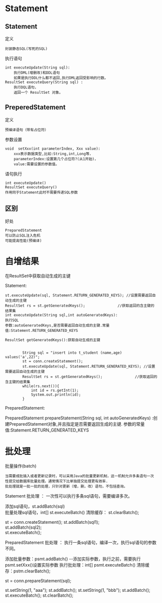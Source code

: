 

# Statement

## Statement	

定义

    封装静态SQL(写死的SQL)

执行语句

    int executeUpdate(String sql):
		执行DML(增删改)和DDL语句
		如果是执行DDL什么都不返回,执行DML返回受影响的行数。
    ResultSet executeQuery(String sql) :
		执行DQL语句，
		返回一个 ResultSet 对象。 


## PreperedStatement

定义

    预编译语句（带有占位符）

参数设置

	void  setXxx(int parameterIndex, Xxx value):  
		xxx表示数据类型,比如:String,int,Long等，
		parameterIndex:设置第几个占位符?(从1开始)，
		value:需要设置的参数值。

语句执行

	int executeUpdate()
	ResultSet executeQuery() 
	作用同于Statement此时不需要传递SQL参数
				

## 区别

好处

	PreparedStatement 
	可以防止SQL注入危机
	可能提高性能(预编译)



# 自增结果

在ResultSet中获取自动生成的主键


Statement:

	st.executeUpdate(sql, Statement.RETURN_GENERATED_KEYS);	//设置需要返回自动生成的主键
	ResultSet rs = st.getGeneratedKeys();		        //获取返回的含主键的结果集
	int executeUpdate(String sql,int autoGeneratedKeys):
	执行SQL
	参数:autoGeneratedKeys,是否需要返回自动生成的主键.常量值:Statement.RETURN_GENERATED_KEYS
	
	ResultSet getGeneratedKeys():获取自动生成的主键
	

			String sql = "insert into t_student (name,age) values('a',22)";
			st = conn.createStatement();
			st.executeUpdate(sql, Statement.RETURN_GENERATED_KEYS);	//设置需要返回自动生成的主键
			ResultSet rs = st.getGeneratedKeys();		        //获取返回的含主键的结果集
			while(rs.next()){
				int id = rs.getInt(1);
				System.out.println(id);
			}


PreparedStatement:

PreparedStatement prepareStatement(String sql, int autoGeneratedKeys)  :创建PreparedStatement对象,并且指定是否需要返回生成的主键. 参数的常量值:Statement.RETURN_GENERATED_KEYS





# 批处理

批量操作(batch)

    当需要成批插入或者更新记录时，可以采用Java的批量更新机制，这一机制允许多条语句一次性提交给数据库批量处理。通常情况下比单独提交处理更有效率.
	批处理就是一批一批的处理，只针对更新（增，删，改）语句，不包括查询。
	


Statement 批处理 ： 一次性可以执行多条sql语句，需要编译多次。


添加sql语句，st.addBatch(sql)  
批量处理sql语句，int[] st.executeBatch()
清除缓存： st.clearBatch();

st = conn.createStatement();
st.addBatch(sql1);  
st.addBatch(sql2);  
st.executeBatch();



PreparedStatement 批处理 ： 执行一条sql语句，编译一次，执行sql语句的参数不同。

添加批量参数：psmt.addBatch()    --添加实际参数，执行之前，需要执行psmt.setXxx()设置实际参数
执行批处理：int[] psmt.executeBatch()
清除缓存：pstm.clearBatch();

st = conn.prepareStatement(sql);

st.setString(1, "aaa");
st.addBatch();
st.setString(1, "bbb");
st.addBatch();
st.executeBatch();
st.clearBatch();










